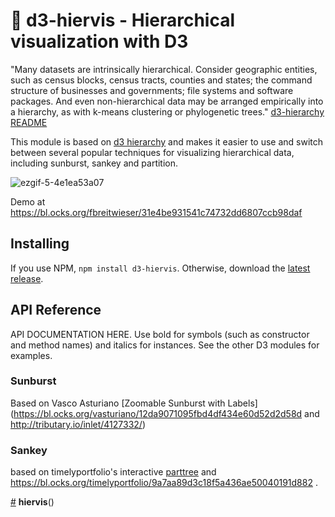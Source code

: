 # :cactus: d3-hiervis - Hierarchical visualization with D3

"Many datasets are intrinsically hierarchical. Consider geographic entities, such as census blocks, census tracts, counties and states; the command structure of businesses and governments; file systems and software packages. And even non-hierarchical data may be arranged empirically into a hierarchy, as with k-means clustering or phylogenetic trees." [d3-hierarchy README](https://github.com/d3/d3-hierarchy)

This module is based on [d3 hierarchy](https://github.com/d3/d3-hierarchy) and makes it easier to use and switch between several popular techniques for visualizing hierarchical data, including sunburst, sankey and partition. 

![ezgif-5-4e1ea53a07](https://user-images.githubusercontent.com/516060/45301339-c2e00200-b4de-11e8-9a54-3cac7f052335.gif)

Demo at https://bl.ocks.org/fbreitwieser/31e4be931541c74732dd6807ccb98daf

## Installing

If you use NPM, `npm install d3-hiervis`. Otherwise, download the [latest release](https://github.com/fbreitwieser/d3-hiervis/releases/latest).

## API Reference

API DOCUMENTATION HERE. Use bold for symbols (such as constructor and method names) and italics for instances. See the other D3 modules for examples.

### Sunburst
Based on Vasco Asturiano [Zoomable Sunburst with Labels](https://bl.ocks.org/vasturiano/12da9071095fbd4df434e60d52d2d58d and http://tributary.io/inlet/4127332/)

### Sankey
based on timelyportfolio's interactive [parttree](https://bl.ocks.org/timelyportfolio/05a607c1730f717dc66b6c6db36a9f9f) and https://bl.ocks.org/timelyportfolio/9a7aa89d3c18f5a436ae50040191d882 .


<a href="#hiervis" name="hiervis">#</a> <b>hiervis</b>()

